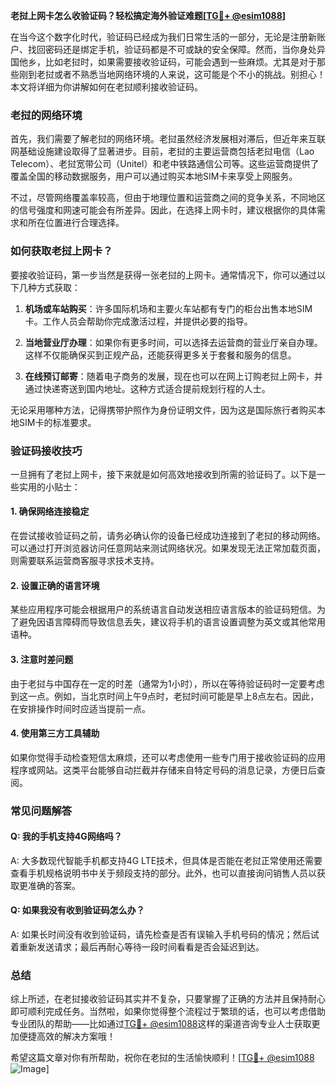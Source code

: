 **老挝上网卡怎么收验证码？轻松搞定海外验证难题[[TG💪+ @esim1088](https://t.me/s/esim1088)]**

在当今这个数字化时代，验证码已经成为我们日常生活的一部分，无论是注册新账户、找回密码还是绑定手机，验证码都是不可或缺的安全保障。然而，当你身处异国他乡，比如老挝时，如果需要接收验证码，可能会遇到一些麻烦。尤其是对于那些刚到老挝或者不熟悉当地网络环境的人来说，这可能是个不小的挑战。别担心！本文将详细为你讲解如何在老挝顺利接收验证码。

### 老挝的网络环境

首先，我们需要了解老挝的网络环境。老挝虽然经济发展相对滞后，但近年来互联网基础设施建设取得了显著进步。目前，老挝的主要运营商包括老挝电信（Lao Telecom）、老挝宽带公司（Unitel）和老中铁路通信公司等。这些运营商提供了覆盖全国的移动数据服务，用户可以通过购买本地SIM卡来享受上网服务。

不过，尽管网络覆盖率较高，但由于地理位置和运营商之间的竞争关系，不同地区的信号强度和网速可能会有所差异。因此，在选择上网卡时，建议根据你的具体需求和所在位置进行合理选择。

### 如何获取老挝上网卡？

要接收验证码，第一步当然是获得一张老挝的上网卡。通常情况下，你可以通过以下几种方式获取：

1. **机场或车站购买**：许多国际机场和主要火车站都有专门的柜台出售本地SIM卡。工作人员会帮助你完成激活过程，并提供必要的指导。
   
2. **当地营业厅办理**：如果你有更多时间，可以选择去运营商的营业厅亲自办理。这样不仅能确保买到正规产品，还能获得更多关于套餐和服务的信息。

3. **在线预订邮寄**：随着电子商务的发展，现在也可以在网上订购老挝上网卡，并通过快递寄送到国内地址。这种方式适合提前规划行程的人士。

无论采用哪种方法，记得携带护照作为身份证明文件，因为这是国际旅行者购买本地SIM卡的标准要求。

### 验证码接收技巧

一旦拥有了老挝上网卡，接下来就是如何高效地接收到所需的验证码了。以下是一些实用的小贴士：

#### 1. 确保网络连接稳定
在尝试接收验证码之前，请务必确认你的设备已经成功连接到了老挝的移动网络。可以通过打开浏览器访问任意网站来测试网络状况。如果发现无法正常加载页面，则需要联系运营商客服寻求技术支持。

#### 2. 设置正确的语言环境
某些应用程序可能会根据用户的系统语言自动发送相应语言版本的验证码短信。为了避免因语言障碍而导致信息丢失，建议将手机的语言设置调整为英文或其他常用语种。

#### 3. 注意时差问题
由于老挝与中国存在一定的时差（通常为1小时），所以在等待验证码时一定要考虑到这一点。例如，当北京时间上午9点时，老挝时间可能是早上8点左右。因此，在安排操作时间时应适当提前一点。

#### 4. 使用第三方工具辅助
如果你觉得手动检查短信太麻烦，还可以考虑使用一些专门用于接收验证码的应用程序或网站。这类平台能够自动拦截并存储来自特定号码的消息记录，方便日后查阅。

### 常见问题解答

#### Q: 我的手机支持4G网络吗？
A: 大多数现代智能手机都支持4G LTE技术，但具体是否能在老挝正常使用还需要查看手机规格说明书中关于频段支持的部分。此外，也可以直接询问销售人员以获取更准确的答案。

#### Q: 如果我没有收到验证码怎么办？
A: 如果长时间没有收到验证码，请先检查是否有误输入手机号码的情况；然后试着重新发送请求；最后再耐心等待一段时间看看是否会延迟到达。

### 总结

综上所述，在老挝接收验证码其实并不复杂，只要掌握了正确的方法并且保持耐心即可顺利完成任务。当然啦，如果你觉得整个流程过于繁琐的话，也可以考虑借助专业团队的帮助——比如通过[TG💪+ @esim1088](https://t.me/s/esim1088)这样的渠道咨询专业人士获取更加便捷高效的解决方案哦！

希望这篇文章对你有所帮助，祝你在老挝的生活愉快顺利！[[TG💪+ @esim1088](https://t.me/s/esim1088) ![Image](https://i.postimg.cc/4NQfJmqS/Snipaste-2025-05-13-00-14-12.png)]